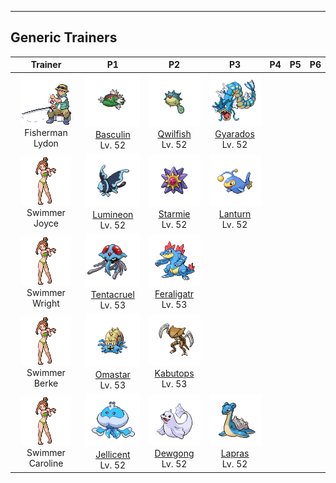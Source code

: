 ---

## Generic Trainers</h3>

| Trainer | P1 | P2 | P3 | P4 | P5 | P6 |
|:-------:|:--:|:--:|:--:|:--:|:--:|:--:|
| ![Fisherman Lydon](../../assets/trainers/fisherman.png)<br>Fisherman Lydon | ![Basculin](../../assets/sprites/basculin-red-striped/front.png)<br>[Basculin](../../pokemon/basculin-red-striped.wild_md/)<br>Lv. 52 | ![Qwilfish](../../assets/sprites/qwilfish/front.png)<br>[Qwilfish](../../pokemon/qwilfish.wild_md/)<br>Lv. 52 | ![Gyarados](../../assets/sprites/gyarados/front.png)<br>[Gyarados](../../pokemon/gyarados.wild_md/)<br>Lv. 52 |
| ![Swimmer Joyce](../../assets/trainers/swimmer.png)<br>Swimmer Joyce | ![Lumineon](../../assets/sprites/lumineon/front.png)<br>[Lumineon](../../pokemon/lumineon.wild_md/)<br>Lv. 52 | ![Starmie](../../assets/sprites/starmie/front.png)<br>[Starmie](../../pokemon/starmie.wild_md/)<br>Lv. 52 | ![Lanturn](../../assets/sprites/lanturn/front.png)<br>[Lanturn](../../pokemon/lanturn.wild_md/)<br>Lv. 52 |
| ![Swimmer Wright](../../assets/trainers/swimmer.png)<br>Swimmer Wright | ![Tentacruel](../../assets/sprites/tentacruel/front.png)<br>[Tentacruel](../../pokemon/tentacruel.wild_md/)<br>Lv. 53 | ![Feraligatr](../../assets/sprites/feraligatr/front.png)<br>[Feraligatr](../../pokemon/feraligatr.wild_md/)<br>Lv. 53 |
| ![Swimmer Berke](../../assets/trainers/swimmer.png)<br>Swimmer Berke | ![Omastar](../../assets/sprites/omastar/front.png)<br>[Omastar](../../pokemon/omastar.wild_md/)<br>Lv. 53 | ![Kabutops](../../assets/sprites/kabutops/front.png)<br>[Kabutops](../../pokemon/kabutops.wild_md/)<br>Lv. 53 |
| ![Swimmer Caroline](../../assets/trainers/swimmer.png)<br>Swimmer Caroline | ![Jellicent](../../assets/sprites/jellicent/front.png)<br>[Jellicent](../../pokemon/jellicent.wild_md/)<br>Lv. 52 | ![Dewgong](../../assets/sprites/dewgong/front.png)<br>[Dewgong](../../pokemon/dewgong.wild_md/)<br>Lv. 52 | ![Lapras](../../assets/sprites/lapras/front.png)<br>[Lapras](../../pokemon/lapras.wild_md/)<br>Lv. 52 |

